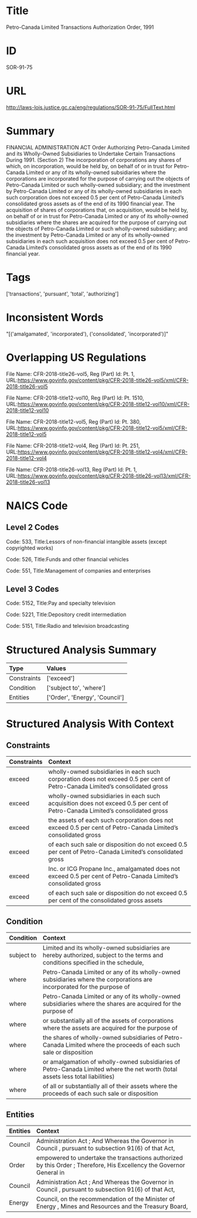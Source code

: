 # Title
Petro-Canada Limited Transactions Authorization Order, 1991


# ID
SOR-91-75

# URL
http://laws-lois.justice.gc.ca/eng/regulations/SOR-91-75/FullText.html


# Summary
FINANCIAL ADMINISTRATION ACT Order Authorizing Petro-Canada Limited and its Wholly-Owned Subsidiaries to Undertake Certain Transactions During 1991.
(Section 2) The incorporation of corporations any shares of which, on incorporation, would be held by, on behalf of or in trust for Petro-Canada Limited or any of its wholly-owned subsidiaries where the corporations are incorporated for the purpose of carrying out the objects of Petro-Canada Limited or such wholly-owned subsidiary; and the investment by Petro-Canada Limited or any of its wholly-owned subsidiaries in each such corporation does not exceed 0.5 per cent of Petro-Canada Limited’s consolidated gross assets as of the end of its 1990 financial year.
The acquisition of shares of corporations that, on acquisition, would be held by, on behalf of or in trust for Petro-Canada Limited or any of its wholly-owned subsidiaries where the shares are acquired for the purpose of carrying out the objects of Petro-Canada Limited or such wholly-owned subsidiary; and the investment by Petro-Canada Limited or any of its wholly-owned subsidiaries in each such acquisition does not exceed 0.5 per cent of Petro-Canada Limited’s consolidated gross assets as of the end of its 1990 financial year.


# Tags
['transactions', 'pursuant', 'total', 'authorizing']


# Inconsistent Words
"[('amalgamated', 'incorporated'), ('consolidated', 'incorporated')]"


# Overlapping US Regulations
File Name: CFR-2018-title26-vol5, Reg (Part) Id: Pt. 1, URL:https://www.govinfo.gov/content/pkg/CFR-2018-title26-vol5/xml/CFR-2018-title26-vol5

File Name: CFR-2018-title12-vol10, Reg (Part) Id: Pt. 1510, URL:https://www.govinfo.gov/content/pkg/CFR-2018-title12-vol10/xml/CFR-2018-title12-vol10

File Name: CFR-2018-title12-vol5, Reg (Part) Id: Pt. 380, URL:https://www.govinfo.gov/content/pkg/CFR-2018-title12-vol5/xml/CFR-2018-title12-vol5

File Name: CFR-2018-title12-vol4, Reg (Part) Id: Pt. 251, URL:https://www.govinfo.gov/content/pkg/CFR-2018-title12-vol4/xml/CFR-2018-title12-vol4

File Name: CFR-2018-title26-vol13, Reg (Part) Id: Pt. 1, URL:https://www.govinfo.gov/content/pkg/CFR-2018-title26-vol13/xml/CFR-2018-title26-vol13




# NAICS Code
## Level 2 Codes
Code: 533, Title:Lessors of non-financial intangible assets (except copyrighted works)

Code: 526, Title:Funds and other financial vehicles

Code: 551, Title:Management of companies and enterprises




## Level 3 Codes
Code: 5152, Title:Pay and specialty television

Code: 5221, Title:Depository credit intermediation

Code: 5151, Title:Radio and television broadcasting







# Structured Analysis Summary
| Type        | Values                         |
|:------------|:-------------------------------|
| Constraints | ['exceed']                     |
| Condition   | ['subject to', 'where']        |
| Entities    | ['Order', 'Energy', 'Council'] |


# Structured Analysis With Context
 


## Constraints
| Constraints   | Context                                                                                                                      |
|:--------------|:-----------------------------------------------------------------------------------------------------------------------------|
| exceed        | wholly-owned subsidiaries in each such corporation does not exceed 0.5 per cent of Petro-Canada Limited’s consolidated gross |
| exceed        | wholly-owned subsidiaries in each such acquisition does not exceed 0.5 per cent of Petro-Canada Limited’s consolidated gross |
| exceed        | the assets of each such corporation does not exceed 0.5 per cent of Petro-Canada Limited’s consolidated gross                |
| exceed        | of each such sale or disposition do not exceed 0.5 per cent of Petro-Canada Limited’s consolidated gross                     |
| exceed        | Inc. or ICG Propane Inc., amalgamated does not exceed 0.5 per cent of Petro-Canada Limited’s consolidated gross              |
| exceed        | of each such sale or disposition do not exceed 0.5 per cent of the consolidated gross assets                                 |


## Condition
| Condition   | Context                                                                                                                         |
|:------------|:--------------------------------------------------------------------------------------------------------------------------------|
| subject to  | Limited and its wholly-owned subsidiaries are hereby authorized, subject to the terms and conditions specified in the schedule, |
| where       | Petro-Canada Limited or any of its wholly-owned subsidiaries where the corporations are incorporated for the purpose of         |
| where       | Petro-Canada Limited or any of its wholly-owned subsidiaries where the shares are acquired for the purpose of                   |
| where       | or substantially all of the assets of corporations where the assets are acquired for the purpose of                             |
| where       | the shares of wholly-owned subsidiaries of Petro-Canada Limited where the proceeds of each such sale or disposition             |
| where       | or amalgamation of wholly-owned subsidiaries of Petro-Canada Limited where the net worth (total assets less total liabilities)  |
| where       | of all or substantially all of their assets where the proceeds of each such sale or disposition                                 |


## Entities
| Entities   | Context                                                                                                              |
|:-----------|:---------------------------------------------------------------------------------------------------------------------|
| Council    | Administration Act ; And Whereas the Governor in Council , pursuant to subsection 91(6) of that Act,                 |
| Order      | empowered to undertake the transactions authorized by this Order ; Therefore, His Excellency the Governor General in |
| Council    | Administration Act ; And Whereas the Governor in Council , pursuant to subsection 91(6) of that Act,                 |
| Energy     | Council, on the recommendation of the Minister of Energy , Mines and Resources and the Treasury Board,               |


